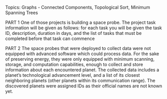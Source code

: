 Topics: Graphs - Connected Components, Topological Sort, Minimum Spanning Trees



PART 1
  One of those projects is building a space probe. The project task information will be given as follows: for each
task you will be given the task ID, description, duration in days, and the list of tasks that must be completed
before that task can commence

PART 2
  The space probes that were deployed to collect data were not equipped with advanced software which could
process data. For the sake of preserving energy, they were only equipped with minimum scanning, storage, and
computation capabilities, enough to collect and store information about each encountered planet. The collected
data includes a planet’s technological advancement level, and a list of its closest neighboring planets (other
planets within its communication range). The discovered planets were assigned IDs as their official names are
not known yet.

